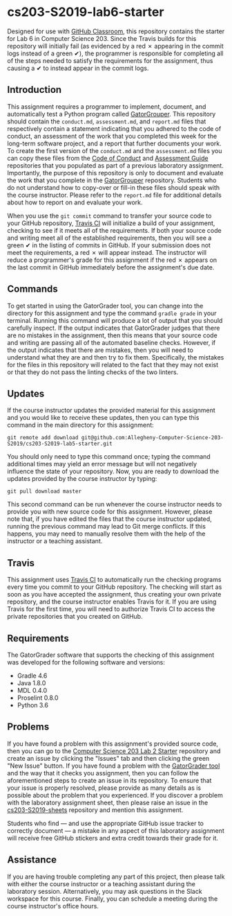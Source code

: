 <!---

PROFESSOR TASK LIST:

  * Use cp -r to copy all of the files and directories in this repository
    to the starter repository for this assignment
  * Change into the directory for the starter repository
  * Update the header (e.g., #) to only give the name of the assignment
  * Update the first paragraph to include the commented-out content
  * Change the link in the # Problems section to point to this lab's starter
  * Create the assignment in the GitHub Classroom, noting the URL
  * Test the assignment by accepting it with your own GitHub account
  * Check to ensure that your GitHub repository is created correctly
  * Share the assignment link with all of the students using email or Slack

PROFESSOR PROBLEMS?

  * Contact Gregory M. Kapfhammer by email or Slack
  * Raise an issue in the GitHub repository for this assignment starter

-->

# cs203-S2019-lab6-starter

Designed for use with [GitHub Classroom](https://classroom.github.com/), this
repository contains the starter for Lab 6 in Computer Science 203. Since the
Travis builds for this repository will initially fail (as evidenced by a red
&#x2717; appearing in the commit logs instead of a green &#x2714;), the
programmer is responsible for completing all of the steps needed to satisfy the
requirements for the assignment, thus causing a &#x2714; to instead appear in
the commit logs.

## Introduction

This assignment requires a programmer to implement, document, and automatically
test a Python program called
[GatorGrouper](https://github.com/GatorEducator/gatorgrouper). This repository
should contain the `conduct.md`, `assessment.md`, and `report.md` files that
respectively contain a statement indicating that you adhered to the code of
conduct, an assessment of the work that you completed this week for the
long-term software project, and a report that further documents your work. To
create the first version of the `conduct.md` and the `assessment.md` files you
can copy these files from the [Code of
Conduct](https://github.com/Allegheny-Computer-Science-203-S2019/cs203-S2019-conduct)
and [Assessment
Guide](https://github.com/Allegheny-Computer-Science-203-S2019/cs203-S2019-assessment)
repositories that you populated as part of a previous laboratory assignment.
Importantly, the purpose of this repository is only to document and evaluate the
work that you complete in the
[GatorGrouper](https://github.com/GatorEducator/gatorgrouper) repository.
Students who do not understand how to copy-over or fill-in these files should
speak with the course instructor. Please refer to the `report.md` file for
additional details about how to report on and evaluate your work.

When you use the `git commit` command to transfer your source code to your
GitHub repository, [Travis CI](https://travis-ci.com/) will initialize a build
of your assignment, checking to see if it meets all of the requirements. If both
your source code and writing meet all of the established requirements, then you
will see a green &#x2714; in the listing of commits in GitHub. If your
submission does not meet the requirements, a red &#x2717; will appear instead.
The instructor will reduce a programmer's grade for this assignment if the red
&#x2717; appears on the last commit in GitHub immediately before the
assignment's due date.

## Commands

To get started in using the GatorGrader tool, you can change into the directory
for this assignment and type the command `gradle grade` in your terminal.
Running this command will produce a lot of output that you should carefully
inspect. If the output indicates that GatorGrader judges that there are no
mistakes in the assignment, then this means that your source code and writing
are passing all of the automated baseline checks. However, if the output
indicates that there are mistakes, then you will need to understand what they
are and then try to fix them. Specifically, the mistakes for the files in this
repository will related to the fact that they may not exist or that they do not
pass the linting checks of the two linters.

## Updates

If the course instructor updates the provided material for this assignment and
you would like to receive these updates, then you can type this command in the
main directory for this assignment:

```
git remote add download git@github.com:Allegheny-Computer-Science-203-S2019/cs203-S2019-lab5-starter.git
```

You should only need to type this command once; typing the command additional
times may yield an error message but will not negatively influence the state of
your repository. Now, you are ready to download the updates provided by the
course instructor by typing:

```
git pull download master
```

This second command can be run whenever the course instructor needs to provide
you with new source code for this assignment. However, please note that, if you
have edited the files that the course instructor updated, running the previous
command may lead to Git merge conflicts. If this happens, you may need to
manually resolve them with the help of the instructor or a teaching assistant.

## Travis

This assignment uses [Travis CI](https://travis-ci.com/) to automatically run
the checking programs every time you commit to your GitHub repository. The
checking will start as soon as you have accepted the assignment, thus creating
your own private repository, and the course instructor enables Travis for it. If
you are using Travis for the first time, you will need to authorize Travis CI to
access the private repositories that you created on GitHub.

## Requirements

The GatorGrader software that supports the checking of this assignment was
developed for the following software and versions:

- Gradle 4.6
- Java 1.8.0
- MDL 0.4.0
- Proselint 0.8.0
- Python 3.6

## Problems

If you have found a problem with this assignment's provided source code, then
you can go to the [Computer Science 203 Lab 2
Starter](https://github.com/Allegheny-Computer-Science-203-S2019/cs203-S2019-lab2-starter)
repository and create an issue by clicking the "Issues" tab and then clicking
the green "New Issue" button. If you have found a problem with the [GatorGrader
tool](https://github.com/GatorEducator/gatorgrader) and the way that it checks
you assignment, then you can follow the aforementioned steps to create an issue
in its repository. To ensure that your issue is properly resolved, please
provide as many details as is possible about the problem that you experienced.
If you discover a problem with the laboratory assignment sheet, then please
raise an issue in the
[cs203-S2019-sheets](https://github.com/Allegheny-Computer-Science-203-S2019/cs203-S2019-sheets)
repository and mention this assignment.

Students who find &mdash; and use the appropriate GitHub issue tracker to
correctly document &mdash; a mistake in any aspect of this laboratory assignment
will receive free GitHub stickers and extra credit towards their grade for it.

## Assistance

If you are having trouble completing any part of this project, then please talk
with either the course instructor or a teaching assistant during the laboratory
session. Alternatively, you may ask questions in the Slack workspace for this
course. Finally, you can schedule a meeting during the course instructor's
office hours.
